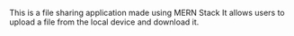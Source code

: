 This is a file sharing application made using MERN Stack
It allows users to upload a file from the local device and download it.
